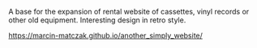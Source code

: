 A base for the expansion of rental website of cassettes, vinyl records or other old equipment. Interesting design in retro style.

https://marcin-matczak.github.io/another_simply_website/
